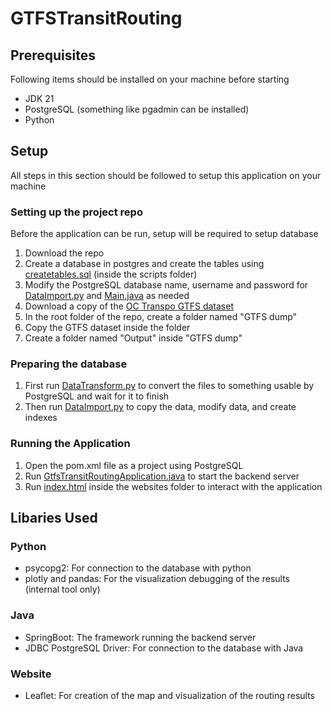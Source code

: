 # GTFSTransitRouting

## Prerequisites 
Following items should be installed on your machine before starting
- JDK 21
- PostgreSQL (something like pgadmin can be installed)
- Python 

## Setup
All steps in this section should be followed to setup this application on your machine

### Setting up the project repo
Before the application can be run, setup will be required to setup database
1. Download the repo
2. Create a database in postgres and create the tables using [createtables.sql](https://github.com/SajidI17/GTFSTransitRouting/blob/main/scripts/createtables.sql) (inside the scripts folder)
3. Modify the PostgreSQL database name, username and password for [DataImport.py](https://github.com/SajidI17/GTFSTransitRouting/blob/main/scripts/DataImport.py) and [Main.java](https://github.com/SajidI17/GTFSTransitRouting/blob/main/src/main/java/dev/sajidislam/util/Main.java) as needed
4. Download a copy of the [OC Transpo GTFS dataset](https://www.octranspo.com/en/plan-your-trip/travel-tools/developers/)
5. In the root folder of the repo, create a folder named "GTFS dump"
6. Copy the GTFS dataset inside the folder
7. Create a folder named "Output" inside "GTFS dump"

### Preparing the database
1. First run [DataTransform.py](https://github.com/SajidI17/GTFSTransitRouting/blob/main/scripts/DataTransform.py) to convert the files to something usable by PostgreSQL and wait for it to finish
2. Then run [DataImport.py](https://github.com/SajidI17/GTFSTransitRouting/blob/main/scripts/DataImport.py) to copy the data, modify data, and create indexes

### Running the Application
1. Open the pom.xml file as a project using PostgreSQL
2. Run [GtfsTransitRoutingApplication.java](https://github.com/SajidI17/GTFSTransitRouting/blob/main/src/main/java/dev/sajidislam/GtfsTransitRoutingApplication.java) to start the backend server
3. Run [index.html](https://github.com/SajidI17/GTFSTransitRouting/blob/main/website/index.html) inside the websites folder to interact with the application


## Libaries Used

### Python
- psycopg2: For connection to the database with python
- plotly and pandas: For the visualization debugging of the results (internal tool only)

### Java
- SpringBoot: The framework running the backend server
- JDBC PostgreSQL Driver: For connection to the database with Java

### Website
- Leaflet: For creation of the map and visualization of the routing results
